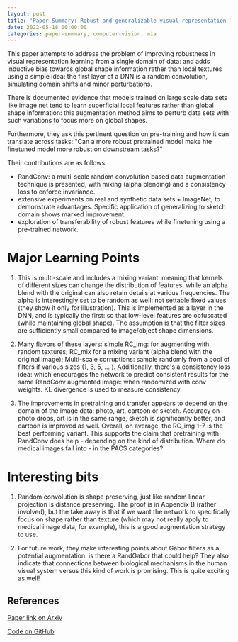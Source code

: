 ```yaml
---
layout: post
title: 'Paper Summary: Robust and generalizable visual representation learning via random convolutions'
date: 2022-05-18 00:00:00
categories: paper-summary, computer-vision, mia
---
```


This paper attempts to address the problem of improving robustness in visual representation learning from a single domain of data: and adds inductive bias towards global shape information rather than local textures using a simple idea: the first layer of a DNN is a random convolution, simulating domain shifts and minor perturbations. 

There is documented evidence that models trained on large scale data sets like image net tend to learn superficial local features rather than global shape information: this augmentation method aims to perturb data sets with such variations to focus more on global shapes.

Furthermore, they ask this pertinent question on pre-training and how it can translate across tasks: "Can a more robust pretrained model make hte finetuned model more robust on downstream tasks?"

Their contributions are as follows:
    
- RandConv: a multi-scale random convolution based data augmentation technique is presented, with mixing (alpha blending) and a consistency loss to enforce invariance.
- extensive experiments on real and synthetic data sets + ImageNet, to demonstrate advantages. Specific application of generalizing to sketch domain shows marked improvement.
- exploration of transferability of robust features while finetuning using a pre-trained network.

Major Learning Points
======

1. This is multi-scale and includes a mixing variant: meaning that kernels of different sizes can change the distribution of features, while an alpha blend with the original can also retain details at various frequencies. The alpha is interestingly set to be random as well: not settable fixed values (they show it only for illustration). This is implemented as a layer in the DNN, and is typically the first: so that low-level features are obfuscated (while maintaining global shape). The assumption is that the filter sizes are sufficiently small compared to image/object shape dimensions. 

2. Many flavors of these layers: simple RC_img: for augmenting with random textures; RC_mix for a mixing variant (alpha blend with the original image); Multi-scale corruptions: sample randomly from a pool of filters if various sizes (1, 3, 5, ... ). Additionally, there's a consistency loss idea: which encourages the network to predict consistent results for the same RandConv augmented image: when randomized with conv weights. KL divergence is used to measure consistency.

3. The improvements in pretraining and transfer appears to depend on the domain of the image data: photo, art, cartoon or sketch. Accuracy on photo drops, art is in the same range, sketch is significantly better, and cartoon is improved as well. Overall, on average, the RC_img 1-7 is the best performing variant. This supports the claim that pretraining with RandConv does help - depending on the kind of distribution. Where do medical images fall into - in the PACS categories?


Interesting bits
======
1. Random convolution is shape preserving, just like random linear projection is distance preserving. The proof is in Appendix B (rather involved), but the take away is that if we want the network to specifically focus on shape rather than texture (which may not really apply to medical image data, for example), this is a good augmentation strategy to use.

2. For future work, they make interesting points about Gabor filters as a potential augmentation: is there a RandGabor that could help? They also indicate that connections between biological mechanisms in the human visual system versus this kind of work is promising. This is quite exciting as well! 


References
------

[Paper link on Arxiv](https://arxiv.org/abs/2007.13003)

[Code on GitHub](https://github.com/wildphoton/RandConv)